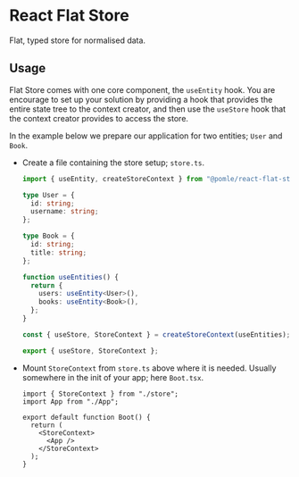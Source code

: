 # React Flat Store

Flat, typed store for normalised data.

## Usage

Flat Store comes with one core component, the `useEntity` hook. You are encourage to set up your solution by providing a hook that provides the entire state tree to the context creator, and then use the `useStore` hook that the context creator provides to access the store.

In the example below we prepare our application for two entities; `User` and `Book`.

- Create a file containing the store setup; `store.ts`.

  ```ts
  import { useEntity, createStoreContext } from "@pomle/react-flat-store";

  type User = {
    id: string;
    username: string;
  };

  type Book = {
    id: string;
    title: string;
  };

  function useEntities() {
    return {
      users: useEntity<User>(),
      books: useEntity<Book>(),
    };
  }

  const { useStore, StoreContext } = createStoreContext(useEntities);

  export { useStore, StoreContext };
  ```

- Mount `StoreContext` from `store.ts` above where it is needed. Usually somewhere in the init of your app; here `Boot.tsx`.

  ```tsx
  import { StoreContext } from "./store";
  import App from "./App";

  export default function Boot() {
    return (
      <StoreContext>
        <App />
      </StoreContext>
    );
  }
  ```
